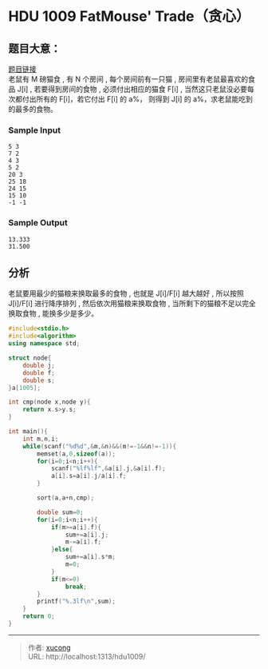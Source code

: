 # HDU 1009 FatMouse' Trade（贪心）


## 题目大意：

[题目链接](http://acm.hdu.edu.cn/showproblem.php?pid=1009)  
老鼠有 M 磅猫食 , 有 N 个房间 , 每个房间前有一只猫 , 房间里有老鼠最喜欢的食品 J[i] , 若要得到房间的食物 , 必须付出相应的猫食 F[i] , 当然这只老鼠没必要每次都付出所有的 F[i]，若它付出 F[i] 的 a%， 则得到 J[i] 的 a%，求老鼠能吃到的最多的食物。

### Sample Input

    5 3
    7 2
    4 3
    5 2
    20 3
    25 18
    24 15
    15 10
    -1 -1

### Sample Output

    13.333
    31.500

## 分析

老鼠要用最少的猫粮来换取最多的食物 , 也就是 J[i]/F[i] 越大越好 , 所以按照 J[i]/F[i] 进行降序排列 , 然后依次用猫粮来换取食物 , 当所剩下的猫粮不足以完全换取食物 , 能换多少是多少。

```cpp
#include<stdio.h>
#include<algorithm>
using namespace std;

struct node{
	double j;
	double f;
	double s;
}a[1005];

int cmp(node x,node y){
	return x.s>y.s;
}

int main(){
	int m,n,i;
	while(scanf("%d%d",&m,&n)&&(m!=-1&&n!=-1)){
		memset(a,0,sizeof(a));
		for(i=0;i<n;i++){
			scanf("%lf%lf",&a[i].j,&a[i].f);
			a[i].s=a[i].j/a[i].f;
		}

		sort(a,a+n,cmp);

		double sum=0;
		for(i=0;i<n;i++){
			if(m>=a[i].f){
				sum+=a[i].j;
				m-=a[i].f;
			}else{
				sum+=a[i].s*m;
				m=0;
			}
			if(m<=0)
				break;
		}
		printf("%.3lf\n",sum);
	}
	return 0;
}
```


---

> 作者: [xucong](https://shiqustudio.github.io/)  
> URL: http://localhost:1313/hdu1009/  

